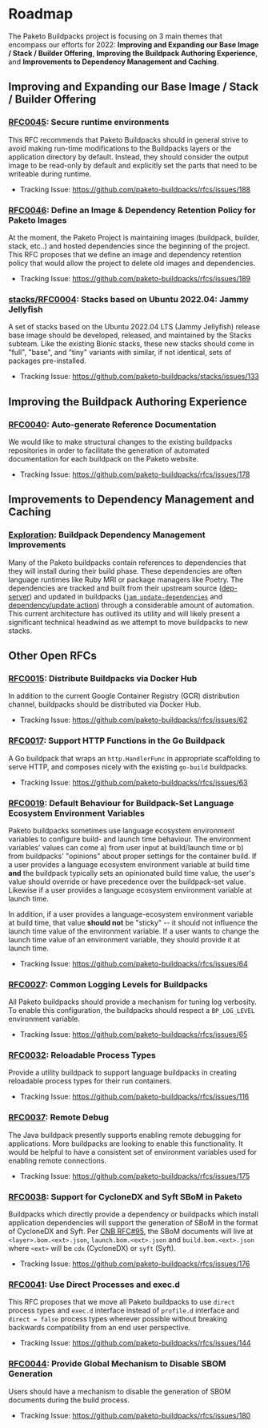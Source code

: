 # Roadmap

The Paketo Buildpacks project is focusing on 3 main themes that encompass our
efforts for 2022: **Improving and Expanding our Base Image / Stack / Builder
Offering**, **Improving the Buildpack Authoring Experience**, and
**Improvements to Dependency Management and Caching**.

## Improving and Expanding our Base Image / Stack / Builder Offering

### [RFC0045](https://github.com/paketo-buildpacks/rfcs/blob/main/text/0045-user-ids.md): Secure runtime environments

This RFC recommends that Paketo Buildpacks should in general strive to avoid
making run-time modifications to the Buildpacks layers or the application
directory by default. Instead, they should consider the output image to be
read-only by default and explicitly set the parts that need to be writeable
during runtime.

- Tracking Issue: https://github.com/paketo-buildpacks/rfcs/issues/188

### [RFC0046](https://github.com/paketo-buildpacks/rfcs/blob/main/text/0046-image-retention-policy.md): Define an Image & Dependency Retention Policy for Paketo Images

At the moment, the Paketo Project is maintaining images (buildpack, builder,
stack, etc..) and hosted dependencies since the beginning of the project. This
RFC proposes that we define an image and dependency retention policy that would
allow the project to delete old images and dependencies.

- Tracking Issue: https://github.com/paketo-buildpacks/rfcs/issues/189

### [stacks/RFC0004](https://github.com/paketo-buildpacks/rfcs/blob/main/text/stacks/0004-jammy-jellyfish.md): Stacks based on Ubuntu 2022.04: Jammy Jellyfish

A set of stacks based on the Ubuntu 2022.04 LTS (Jammy Jellyfish) release base
image should be developed, released, and maintained by the Stacks subteam. Like
the existing Bionic stacks, these new stacks should come in "full", "base", and
"tiny" variants with similar, if not identical, sets of packages pre-installed.

- Tracking Issue: https://github.com/paketo-buildpacks/stacks/issues/133

## Improving the Buildpack Authoring Experience

### [RFC0040](https://github.com/paketo-buildpacks/rfcs/blob/main/text/0040-auto-reference-docs.md): Auto-generate Reference Documentation

We would like to make structural changes to the existing buildpacks
repositories in order to facilitate the generation of automated documentation
for each buildpack on the Paketo website.

- Tracking Issue: https://github.com/paketo-buildpacks/rfcs/issues/178

## Improvements to Dependency Management and Caching

### [Exploration](https://github.com/paketo-community/explorations/issues/8): Buildpack Dependency Management Improvements

Many of the Paketo buildpacks contain references to dependencies that they will
install during their build phase. These dependencies are often language
runtimes like Ruby MRI or package managers like Poetry. The dependencies are
tracked and built from their upstream source
([dep-server](https://github.com/paketo-buildpacks/dep-server)) and updated in
buildpacks ([`jam
update-dependencies`](https://github.com/paketo-buildpacks/jam/blob/8d4a1a18bfc2b810e5038e5c496258843a8f2b51/commands/update_dependencies.go)
and [dependency/update
action](https://github.com/paketo-buildpacks/github-config/blob/cfa9081b98d7b8e574461e12e5527ef5d826c7d9/actions/dependency/update/action.yml))
through a considerable amount of automation. This current architecture has
outlived its utility and will likely present a significant technical headwind
as we attempt to move buildpacks to new stacks.

## Other Open RFCs

### [RFC0015](https://github.com/paketo-buildpacks/rfcs/blob/main/text/0015-dockerhub-distribution.md): Distribute Buildpacks via Docker Hub

In addition to the current Google Container Registry (GCR) distribution
channel, buildpacks should be distributed via Docker Hub.

- Tracking Issue: https://github.com/paketo-buildpacks/rfcs/issues/62

### [RFC0017](https://github.com/paketo-buildpacks/rfcs/blob/main/text/0017-go-http-fn.md): Support HTTP Functions in the Go Buildpack

A Go buildpack that wraps an `http.HandlerFunc` in appropriate scaffolding to
serve HTTP, and composes nicely with the existing `go-build` buildpacks.

- Tracking Issue: https://github.com/paketo-buildpacks/rfcs/issues/63

### [RFC0019](https://github.com/paketo-buildpacks/rfcs/blob/main/text/0019-buildpack-set-env-vars-defaults.md): Default Behaviour for Buildpack-Set Language Ecosystem Environment Variables

Paketo buildpacks sometimes use language ecosystem environment variables to
configure build- and launch time behaviour.  The environment variables' values
can come a) from user input at build/launch time or b) from buildpacks'
"opinions" about proper settings for the container build. If a user provides a
language ecosystem environment variable at build time **and** the buildpack
typically sets an opinionated build time value, the user's value should
override or have precedence over the buildpack-set value. Likewise if a user
provides a language ecosystem environment variable at launch time.

In addition, if a user provides a language-ecosystem environment variable at
build time, that value **should not** be "sticky" -- it should not influence
the launch time value of the environment variable. If a user wants to change
the launch time value of an environment variable, they should provide it at
launch time.

- Tracking Issue: https://github.com/paketo-buildpacks/rfcs/issues/64

### [RFC0027](https://github.com/paketo-buildpacks/rfcs/blob/main/text/0027-log-levels.md): Common Logging Levels for Buildpacks

All Paketo buildpacks should provide a mechanism for tuning log verbosity. To
enable this configuration, the buildpacks should respect a `BP_LOG_LEVEL`
environment variable.

- Tracking Issue: https://github.com/paketo-buildpacks/rfcs/issues/65

### [RFC0032](https://github.com/paketo-buildpacks/rfcs/blob/main/text/0032-reloadable-process-types.md): Reloadable Process Types

Provide a utility buildpack to support language buildpacks in creating
reloadable process types for their run containers.

- Tracking Issue: https://github.com/paketo-buildpacks/rfcs/issues/116

### [RFC0037](https://github.com/paketo-buildpacks/rfcs/blob/main/text/0037-remote-debug.md): Remote Debug

The Java buildpack presently supports enabling remote debugging for
applications. More buildpacks are looking to enable this functionality. It
would be helpful to have a consistent set of environment variables used for
enabling remote connections.

- Tracking Issue: https://github.com/paketo-buildpacks/rfcs/issues/175

### [RFC0038](https://github.com/paketo-buildpacks/rfcs/blob/main/text/0038-cdx-syft-sbom.md): Support for CycloneDX and Syft SBoM in Paketo

Buildpacks which directly provide a dependency or buildpacks which install
application dependencies will support the generation of SBoM in the format of
CycloneDX and Syft. Per [CNB
RFC#95](https://github.com/buildpacks/rfcs/blob/main/text/0095-sbom.md), the
SBoM documents will live at `<layer>.bom.<ext>.json`, `launch.bom.<ext>.json`
and `build.bom.<ext>.json` where `<ext>` will be `cdx` (CycloneDX) or
`syft` (Syft).

- Tracking Issue: https://github.com/paketo-buildpacks/rfcs/issues/176

### [RFC0041](https://github.com/paketo-buildpacks/rfcs/blob/main/text/0041-direct.md): Use Direct Processes and exec.d

This RFC proposes that we move all Paketo buildpacks to use `direct` process
types and `exec.d` interface instead of `profile.d` interface and `direct =
false` process types wherever possible without breaking backwards compatibility
from an end user perspective.

- Tracking Issue: https://github.com/paketo-buildpacks/rfcs/issues/144

### [RFC0044](https://github.com/paketo-buildpacks/rfcs/blob/main/text/0044-disable-sbom.md): Provide Global Mechanism to Disable SBOM Generation

Users should have a mechanism to disable the generation of SBOM documents
during the build process.

- Tracking Issue: https://github.com/paketo-buildpacks/rfcs/issues/180
